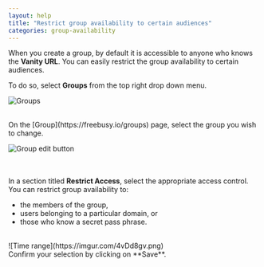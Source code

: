 ```yaml
---
layout: help
title: "Restrict group availability to certain audiences"
categories: group-availability
---
```


When you create a group, by default it is accessible to anyone who knows the **Vanity URL**.
You can easily restrict the group availability to certain audiences.

To do so, select **Groups** from the top right drop down menu.

![Groups](http://imgur.com/nVDD9RT.png)

<br>
On the [Group](https://freebusy.io/groups) page, select the group you wish to change.
<br>

![Group edit button](https://imgur.com/PTXhlgP.png)

<br><br>
In a section titled **Restrict Access**, select the appropriate access control.
You can restrict group availability to:

- the members of the group, 
- users belonging to a particular domain, or
- those who know a secret pass phrase.

<br>
![Time range](https://imgur.com/4vDd8gv.png)

<br>
Confirm your selection by clicking on **Save**.
